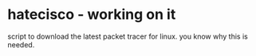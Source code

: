 # hatecisco - working on it
script to download the latest packet tracer for linux. you know why this is needed.
